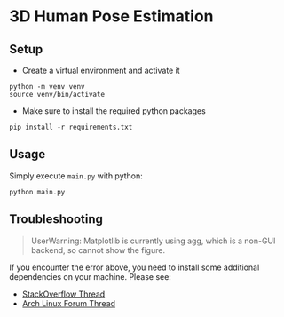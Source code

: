 # 3D Human Pose Estimation

## Setup

- Create a virtual environment and activate it

```
python -m venv venv
source venv/bin/activate
```

- Make sure to install the required python packages 

```
pip install -r requirements.txt
```

## Usage

Simply execute `main.py` with python:

```
python main.py
```

## Troubleshooting

> UserWarning: Matplotlib is currently using agg, which is a non-GUI backend, so cannot show the figure.

If you encounter the error above, you need to install some additional dependencies on your machine. Please see:

- [StackOverflow Thread](https://stackoverflow.com/questions/56656777/userwarning-matplotlib-is-currently-using-agg-which-is-a-non-gui-backend-so)
- [Arch Linux Forum Thread](https://bbs.archlinux.org/viewtopic.php?pid=1885317#p1885317)
